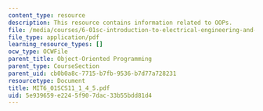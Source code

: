 ```yaml
---
content_type: resource
description: This resource contains information related to OOPs.
file: /media/courses/6-01sc-introduction-to-electrical-engineering-and-computer-science-i-spring-2011/5e939659e2245f907dac33b55bdd81d4_MIT6_01SCS11_1_4_5.pdf
file_type: application/pdf
learning_resource_types: []
ocw_type: OCWFile
parent_title: Object-Oriented Programming
parent_type: CourseSection
parent_uid: cb0b0a8c-7715-b7fb-9536-b7d77a728231
resourcetype: Document
title: MIT6_01SCS11_1_4_5.pdf
uid: 5e939659-e224-5f90-7dac-33b55bdd81d4
---
```

